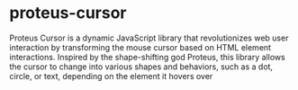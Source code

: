 # proteus-cursor
Proteus Cursor is a dynamic JavaScript library that revolutionizes web user interaction by transforming the mouse cursor based on HTML element interactions. Inspired by the shape-shifting god Proteus, this library allows the cursor to change into various shapes and behaviors, such as a dot, circle, or text, depending on the element it hovers over

